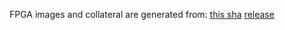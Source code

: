 FPGA images and collateral are generated from:
[this sha](https://github.com/oxidecomputer/quartz/commit/4ffe21b8cda5b48b44369812421d22b89288f47d)
[release](https://api.github.com/repos/oxidecomputer/quartz/releases/228074962)